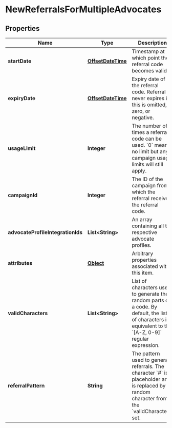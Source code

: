 

# NewReferralsForMultipleAdvocates


## Properties

Name | Type | Description | Notes
------------ | ------------- | ------------- | -------------
**startDate** | [**OffsetDateTime**](OffsetDateTime.md) | Timestamp at which point the referral code becomes valid. |  [optional]
**expiryDate** | [**OffsetDateTime**](OffsetDateTime.md) | Expiry date of the referral code. Referral never expires if this is omitted, zero, or negative. |  [optional]
**usageLimit** | **Integer** | The number of times a referral code can be used. &#x60;0&#x60; means no limit but any campaign usage limits will still apply.  | 
**campaignId** | **Integer** | The ID of the campaign from which the referral received the referral code. | 
**advocateProfileIntegrationIds** | **List&lt;String&gt;** | An array containing all the respective advocate profiles. | 
**attributes** | [**Object**](.md) | Arbitrary properties associated with this item. |  [optional]
**validCharacters** | **List&lt;String&gt;** | List of characters used to generate the random parts of a code. By default, the list of characters is equivalent to the &#x60;[A-Z, 0-9]&#x60; regular expression.  |  [optional]
**referralPattern** | **String** | The pattern used to generate referrals. The character &#x60;#&#x60; is a placeholder and is replaced by a random character from the &#x60;validCharacters&#x60; set.  |  [optional]



